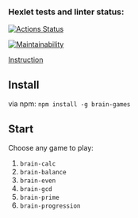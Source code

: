 ### Hexlet tests and linter status:
[![Actions Status](https://github.com/smirnov-vv/backend-project-lvl1/workflows/hexlet-check/badge.svg)](https://github.com/smirnov-vv/backend-project-lvl1/actions)

[![Maintainability](https://api.codeclimate.com/v1/badges/93b14101f099d78990ff/maintainability)](https://codeclimate.com/github/smirnov-vv/backend-project-lvl1/maintainability)

[Instruction](https://asciinema.org/a/548717)

## Install

via npm: `npm install -g brain-games`

## Start

Choose any game to play:

1. `brain-calc`
2. `brain-balance`
3. `brain-even`
4. `brain-gcd`
5. `brain-prime`
6. `brain-progression`